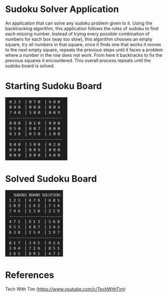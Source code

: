 # Sudoku Solver Application

An application that can solve any sudoku problem given to it. Using the backtracking algorithm, this application follows the rules of sudoku to find each missing number. Instead of trying every possible combination of numbers for each box (way too slow), this algorithm chooses an empty square, try all numbers in that square, once it finds one that works it moves to the next empty square, repeats the previous steps until it faces a problem where a number in the row does not work. From here it backtracks to fix the previous squares it encountered. This overall process repeats until the sudoku board is solved.

# Starting Sudoku Board
![My Image](start.PNG)

# Solved Sudoku Board
![My Image](solution.PNG)

# References
Tech With Tim (https://www.youtube.com/c/TechWithTim)
